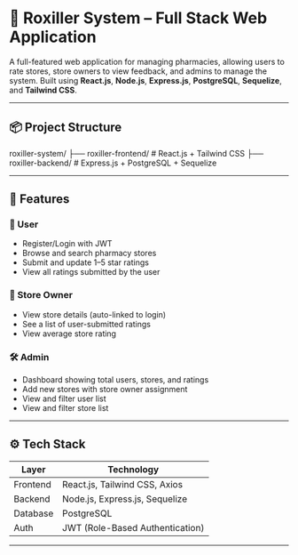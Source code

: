# 💊 Roxiller System – Full Stack Web Application

A full-featured web application for managing pharmacies, allowing users to rate stores, store owners to view feedback, and admins to manage the system. Built using **React.js**, **Node.js**, **Express.js**, **PostgreSQL**, **Sequelize**, and **Tailwind CSS**.

---

## 📦 Project Structure

roxiller-system/
├── roxiller-frontend/ # React.js + Tailwind CSS
├── roxiller-backend/ # Express.js + PostgreSQL + Sequelize


---

## 🚀 Features

### 🧑 User
- Register/Login with JWT
- Browse and search pharmacy stores
- Submit and update 1–5 star ratings
- View all ratings submitted by the user

### 🏪 Store Owner
- View store details (auto-linked to login)
- See a list of user-submitted ratings
- View average store rating

### 🛠 Admin
- Dashboard showing total users, stores, and ratings
- Add new stores with store owner assignment
- View and filter user list
- View and filter store list

---

## ⚙️ Tech Stack

| Layer     | Technology                     |
|-----------|--------------------------------|
| Frontend  | React.js, Tailwind CSS, Axios  |
| Backend   | Node.js, Express.js, Sequelize |
| Database  | PostgreSQL                     |
| Auth      | JWT (Role-Based Authentication)|


---
